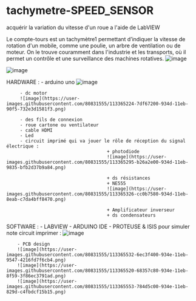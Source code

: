# tachymetre-SPEED_SENSOR
acquérir la variation du vitesse d'un roue a l'aide de LabVIEW 

Le compte-tours est un tachymètre1 permettant d’indiquer la vitesse de rotation d'un mobile, comme une poulie, un arbre de ventilation ou de moteur. On le trouve couramment dans l'industrie et les transports, où il permet un contrôle et une surveillance des machines rotatives.
![image](https://user-images.githubusercontent.com/80831555/113363668-53a2b580-9349-11eb-962f-ebb94dd35e77.png)

![image](https://user-images.githubusercontent.com/80831555/113364733-26a3d200-934c-11eb-8080-a5358c87852c.png)


HARDWARE : 
         - arduino uno 
         ![image](https://user-images.githubusercontent.com/80831555/113365176-5acbc280-934d-11eb-8446-9a08dc3f1bbf.png)

         - dc motor 
         ![image](https://user-images.githubusercontent.com/80831555/113365224-7df67200-934d-11eb-90f5-732e3d1581f3.png)

         - des fils de connexion
         - roue cartone ou ventilateur 
         - cable HDMI 
         - Led 
         - circuit imprimé qui va jouer le rôle de réception du signal électrique : 
                                         + photodiode 
                                         ![image](https://user-images.githubusercontent.com/80831555/113365295-b26a2e00-934d-11eb-9835-bfb2d37b9a84.png)

                                         + ds résistances 
                                         + NE555
                                         ![image](https://user-images.githubusercontent.com/80831555/113365326-cc0b7580-934d-11eb-8eab-c7da4bff8470.png)

                                         + Amplificateur inverseur 
                                         + ds condensateurs 



SOFTWARE : 
        - LABVIEW 
        - ARDUINO IDE 
        - PROTEUSE & ISIS  pour simuler note circuit imprimer :
        ![image](https://user-images.githubusercontent.com/80831555/113365448-391f0b00-934e-11eb-999d-1db930c4118f.png)

        - PCB design 
        ![image](https://user-images.githubusercontent.com/80831555/113365532-6ec3f400-934e-11eb-9547-4216fd7f6cb4.png)
        ![image](https://user-images.githubusercontent.com/80831555/113365520-68357c80-934e-11eb-8f59-3f86ec3791ad.png)
        ![image](https://user-images.githubusercontent.com/80831555/113365553-784d5c00-934e-11eb-829d-c4fbdcf15b15.png)




 
                                         

